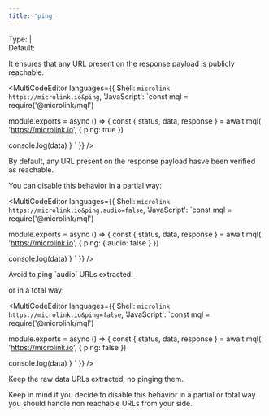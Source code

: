 ```yaml
---
title: 'ping'
--- 
```


Type: <TypeContainer><Type children='<boolean>'/> | <Type children='<object>'/></TypeContainer><br/>
Default: <Type children='true'/>

It ensures that any URL present on the response payload is publicly reachable.

<MultiCodeEditor languages={{
  Shell: `microlink https://microlink.io&ping`,
  'JavaScript': `const mql = require('@microlink/mql')
 
module.exports = async () => {
  const { status, data, response } = await mql(
    'https://microlink.io', { 
      ping: true
  })
  
 console.log(data)
}
  `
  }} 
/>

<Figcaption>By default, any URL present on the response payload hasve been verified as reachable.</Figcaption>

You can disable this behavior in a partial way:

<MultiCodeEditor languages={{
  Shell: `microlink https://microlink.io&ping.audio=false`,
  'JavaScript': `const mql = require('@microlink/mql')
 
module.exports = async () => {
  const { status, data, response } = await mql(
    'https://microlink.io', { 
      ping: {
        audio: false
      }
  })
  
 console.log(data)
}
  `
  }} 
/>

<Figcaption>Avoid to ping `audio` URLs extracted.</Figcaption>

or in a total way:

<MultiCodeEditor languages={{
  Shell: `microlink https://microlink.io&ping=false`,
  'JavaScript': `const mql = require('@microlink/mql')
 
module.exports = async () => {
  const { status, data, response } = await mql(
    'https://microlink.io', { 
      ping: false
  })
  
 console.log(data)
}
  `
  }} 
/>

<Figcaption>Keep the raw data URLs extracted, no pinging them.</Figcaption>

Keep in mind if you decide to disable this behavior in a partial or total way you should handle non reachable URLs from your side.
